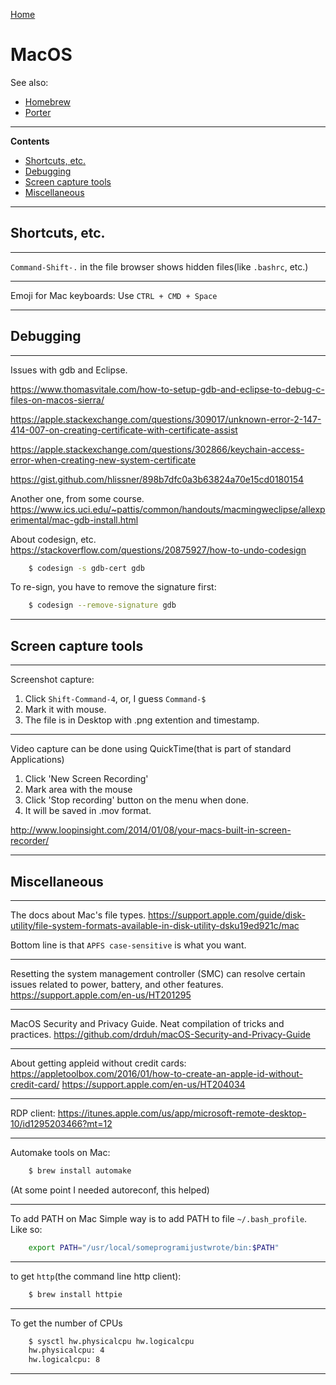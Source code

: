 [Home](Readme.md)
# MacOS

See also:

  - [Homebrew](Homebrew.md)
  - [Porter](Porter.md)

---

**Contents**

- [Shortcuts, etc.](MacOS.md#shortcuts-etc)
- [Debugging](MacOS.md#debugging)
- [Screen capture tools](MacOS.md#screen-capture-tools)
- [Miscellaneous](MacOS.md#miscellaneous)

---

## Shortcuts, etc.

---

`Command-Shift-.` in the file browser shows hidden files(like `.bashrc`, etc.) 

---

Emoji for Mac keyboards: Use `CTRL + CMD + Space`

---

## Debugging

---

Issues with gdb and Eclipse.

https://www.thomasvitale.com/how-to-setup-gdb-and-eclipse-to-debug-c-files-on-macos-sierra/

https://apple.stackexchange.com/questions/309017/unknown-error-2-147-414-007-on-creating-certificate-with-certificate-assist

https://apple.stackexchange.com/questions/302866/keychain-access-error-when-creating-new-system-certificate

https://gist.github.com/hlissner/898b7dfc0a3b63824a70e15cd0180154

Another one, from some course.
https://www.ics.uci.edu/~pattis/common/handouts/macmingweclipse/allexperimental/mac-gdb-install.html
            
About codesign, etc.            
https://stackoverflow.com/questions/20875927/how-to-undo-codesign
    
```bash
    $ codesign -s gdb-cert gdb
```

To re-sign, you have to remove the signature first:

```bash
    $ codesign --remove-signature gdb
```

---

## Screen capture tools

---

Screenshot capture:
1. Click `Shift-Command-4`, or, I guess `Command-$`
2. Mark it with mouse.
3. The file is in Desktop with .png extention and timestamp.

---

Video capture can be done using QuickTime(that is part of standard Applications)
1. Click 'New Screen Recording'
2. Mark area with the mouse
3. Click 'Stop recording' button on the menu when done.
4. It will be saved in .mov format.

http://www.loopinsight.com/2014/01/08/your-macs-built-in-screen-recorder/

---

## Miscellaneous

---

The docs about Mac's file types.
https://support.apple.com/guide/disk-utility/file-system-formats-available-in-disk-utility-dsku19ed921c/mac

Bottom line is that `APFS case-sensitive` is what you want.

---

Resetting the system management controller (SMC) can resolve certain
issues related to power, battery, and other features.
https://support.apple.com/en-us/HT201295

---

MacOS Security and Privacy Guide. Neat compilation of tricks and practices.
https://github.com/drduh/macOS-Security-and-Privacy-Guide

---

About getting appleid without credit cards:
https://appletoolbox.com/2016/01/how-to-create-an-apple-id-without-credit-card/
https://support.apple.com/en-us/HT204034

---

RDP client:
https://itunes.apple.com/us/app/microsoft-remote-desktop-10/id1295203466?mt=12

---

Automake tools on Mac:

```bash
    $ brew install automake
```

(At some point I needed autoreconf, this helped)

---

To add PATH on Mac
Simple way is to add PATH to file `~/.bash_profile`. Like so:

```bash
    export PATH="/usr/local/someprogramijustwrote/bin:$PATH"
```
---

to get `http`(the command line http client):

```bash
    $ brew install httpie
```

---

To get the number of CPUs
    
```bash
    $ sysctl hw.physicalcpu hw.logicalcpu
    hw.physicalcpu: 4
    hw.logicalcpu: 8
```

---